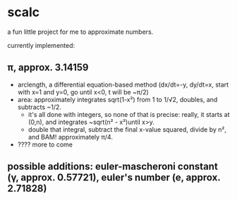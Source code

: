 # scalc

a fun little project for me to approximate numbers.

currently implemented:

## π, approx. 3.14159
- arclength, a differential equation-based method (dx/dt=-y, dy/dt=x, start with x=1 and y=0, go until x<0, t will be ~π/2)
- area: approximately integrates sqrt(1-x²) from 1 to 1/√2, doubles, and subtracts ~1/2.
    - it's all done with integers, so none of that is precise: really, it starts at (0,n), and integrates ~sqrt(n² - x²)until x>y.
    - double that integral, subtract the final x-value squared, divide by n², and BAM! approximately π/4.
- ???? more to come

## possible additions: euler-mascheroni constant (γ, approx. 0.57721), euler's number (e, approx. 2.71828)
